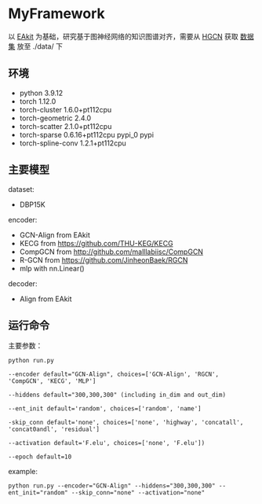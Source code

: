 # MyFramework

以 [EAkit](https://github.com/THU-KEG/EAkit) 为基础，研究基于图神经网络的知识图谱对齐，需要从 [HGCN](https://github.com/StephanieWyt/HGCN-JE-JR/) 获取 [数据集](https://drive.google.com/drive/folders/1mfaeLXdqFnOHLYBXiTHWI7MLwtfTgPYQ) 放至 ./data/ 下

## 环境

- python                         3.9.12
- torch                           1.12.0
- torch-cluster             1.6.0+pt112cpu
- torch-geometric           2.4.0
- torch-scatter             2.1.0+pt112cpu
- torch-sparse              0.6.16+pt112cpu          pypi_0    pypi
- torch-spline-conv         1.2.1+pt112cpu

## 主要模型

dataset:

- DBP15K

encoder:

- GCN-Align from EAkit
- KECG from https://github.com/THU-KEG/KECG
- CompGCN from http://github.com/malllabiisc/CompGCN
- R-GCN from https://github.com/JinheonBaek/RGCN
- mlp with nn.Linear()

decoder:

- Align from EAkit

## 运行命令

主要参数：

```
python run.py

--encoder default="GCN-Align", choices=['GCN-Align', 'RGCN', 'CompGCN', 'KECG', 'MLP']

--hiddens default="300,300,300" (including in_dim and out_dim)

--ent_init default='random', choices=['random', 'name']

-skip_conn default='none', choices=['none', 'highway', 'concatall', 'concat0andl', 'residual']

--activation default='F.elu', choices=['none', 'F.elu'])

--epoch default=10
```

example:

```
python run.py --encoder="GCN-Align" --hiddens="300,300,300" --ent_init="random" --skip_conn="none" --activation="none"
```
